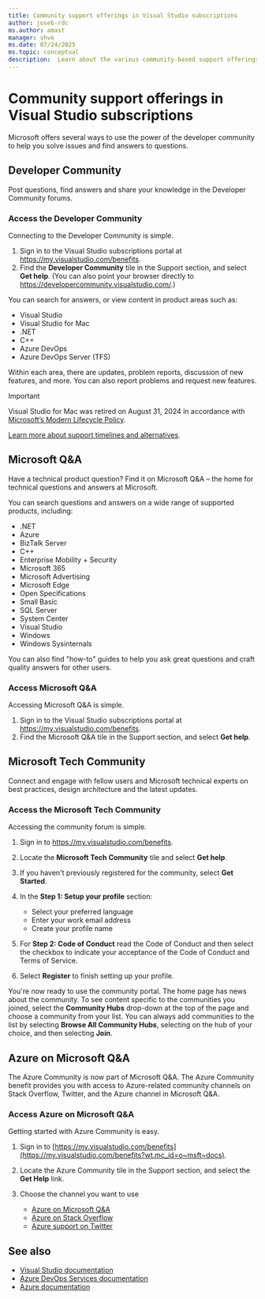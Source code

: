 ```yaml
---
title: Community support offerings in Visual Studio subscriptions
author: joseb-rdc
ms.author: amast
manager: shve
ms.date: 07/24/2025
ms.topic: conceptual
description:  Learn about the various community-based support offerings in Visual Studio subscriptions
---
```


# Community support offerings in Visual Studio subscriptions

Microsoft offers several ways to use the power of the developer community to help you solve issues and find answers to questions. 

## Developer Community 

Post questions, find answers and share your knowledge in the Developer Community forums.

### Access the Developer Community

Connecting to the Developer Community is simple.

1. Sign in to the Visual Studio subscriptions portal at <https://my.visualstudio.com/benefits>.
0. Find the **Developer Community** tile in the Support section, and select **Get help**.
(You can also point your browser directly to <https://developercommunity.visualstudio.com/>.)

You can search for answers, or view content in product areas such as:

+ Visual Studio
+ Visual Studio for Mac
+ .NET
+ C++
+ Azure DevOps
+ Azure DevOps Server (TFS)

Within each area, there are updates, problem reports, discussion of new features, and more. You can also report problems and request new features.  

> [!IMPORTANT]
> Visual Studio for Mac was retired on August 31, 2024 in accordance with [Microsoft’s Modern Lifecycle Policy](https://learn.microsoft.com/lifecycle/policies/modern).
>
> [Learn more about support timelines and alternatives](/visualstudio/mac/what-happened-to-vs-for-mac).

## Microsoft Q&A

Have a technical product question? Find it on Microsoft Q&A – the home for technical questions and answers at Microsoft.

You can search questions and answers on a wide range of supported products, including:

+ .NET
+ Azure
+ BizTalk Server
+ C++
+ Enterprise Mobility + Security
+ Microsoft 365
+ Microsoft Advertising
+ Microsoft Edge
+ Open Specifications
+ Small Basic
+ SQL Server
+ System Center
+ Visual Studio
+ Windows
+ Windows Sysinternals

You can also find "how-to" guides to help you ask great questions and craft quality answers for other users.

### Access Microsoft Q&A

Accessing Microsoft Q&A is simple.

1. Sign in to the Visual Studio subscriptions portal at <https://my.visualstudio.com/benefits>.
1. Find the Microsoft Q&A tile in the Support section, and select **Get help**.

## Microsoft Tech Community 

Connect and engage with fellow users and Microsoft technical experts on best practices, design architecture and the latest updates.

### Access the Microsoft Tech Community 

Accessing the community forum is simple.  

1. Sign in to <https://my.visualstudio.com/benefits>.
0. Locate the **Microsoft Tech Community** tile and select **Get help**.

0. If you haven't previously registered for the community, select **Get Started**.
0. In the **Step 1: Setup your profile** section:
   + Select your preferred language
   + Enter your work email address
   + Create your profile name 
0. For **Step 2: Code of Conduct** read the Code of Conduct and then select the checkbox to indicate your acceptance of the Code of Conduct and Terms of Service.
0. Select **Register** to finish setting up your profile.

 You're now ready to use the community portal.  The home page has news about the community. To see content specific to the communities you joined, select the **Community Hubs** drop-down at the top of the page and choose a community from your list.  You can always add communities to the list by selecting **Browse All Community Hubs**, selecting on the hub of your choice, and then selecting **Join**.

## Azure on Microsoft Q&A 

The Azure Community is now part of Microsoft Q&A. The Azure Community benefit provides you with access to Azure-related community channels on Stack Overflow, Twitter, and the Azure channel in Microsoft Q&A.  

### Access Azure on Microsoft Q&A

Getting started with Azure Community is easy.
1. Sign in to [https://my.visualstudio.com/benefits](https://my.visualstudio.com/benefits?wt.mc_id=o~msft~docs).

2. Locate the Azure Community tile in the Support section, and select the **Get Help** link.

3. Choose the channel you want to use
   + [Azure on Microsoft Q&A](https://go.microsoft.com/fwlink/p/?linkid=2201730&clcid=0x409)
   + [Azure on Stack Overflow](https://go.microsoft.com/fwlink/?linkid=2223575&clcid=0x409)
   + [Azure support on Twitter](https://go.microsoft.com/fwlink/p/?linkid=2202691&clcid=0x409)

## See also

+ [Visual Studio documentation](/visualstudio/)
+ [Azure DevOps Services documentation](/azure/devops/)
+ [Azure documentation](/azure/)
